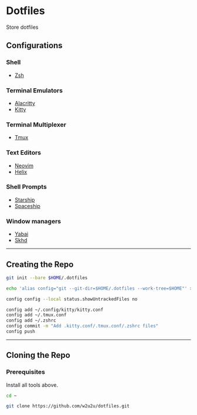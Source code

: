 # Dotfiles

Store dotfiles

## Configurations

### Shell

- [Zsh](https://github.com/ohmyzsh/ohmyzsh)

### Terminal Emulators

- [Alacritty](https://github.com/alacritty/alacritty)
- [Kitty](https://github.com/kovidgoyal/kitty)

### Terminal Multiplexer

- [Tmux](https://github.com/tmux/tmux)

### Text Editors

- [Neovim](https://github.com/neovim/neovim)
- [Helix](https://github.com/helix-editor/helix)

### Shell Prompts

- [Starship](https://github.com/starship/starship)
- [Spaceship](https://github.com/spaceship-prompt/spaceship-prompt)

### Window managers

- [Yabai](https://github.com/koekeishiya/yabai)
- [Skhd](https://github.com/koekeishiya/skhd)

---

## Creating the Repo

```sh
git init --bare $HOME/.dotfiles

echo 'alias config="git --git-dir=$HOME/.dotfiles --work-tree=$HOME"' >> ~/.zshrc

config config --local status.showUntrackedFiles no

config add ~/.config/kitty/kitty.conf
config add ~/.tmux.conf
config add ~/.zshrc
config commit -m "Add .kitty.conf/.tmux.conf/.zshrc files"
config push
```

---

## Cloning the Repo

### Prerequisites

Install all tools above.

```sh
cd ~

git clone https://github.com/w2u2u/dotfiles.git
```
